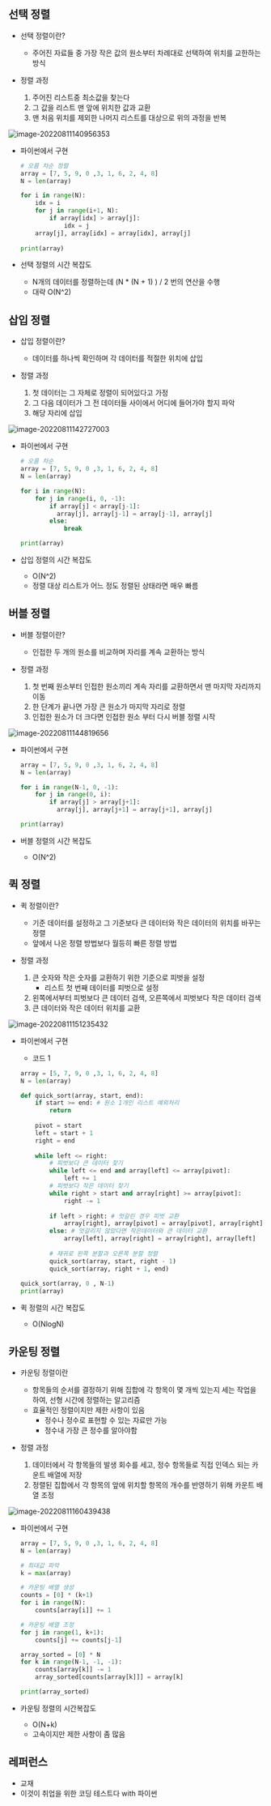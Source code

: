 ## 선택 정렬

- 선택 정렬이란?
  - 주어진 자료들 중 가장 작은 값의 원소부터 차례대로 선택하여 위치를 교한하는 방식




- 정렬 과정
  1. 주어진 리스트중 최소값을 찾는다
  2. 그 값을 리스트 맨 앞에 위치한 값과 교환
  3. 맨 처음 위치를 제외한 나머지 리스트를 대상으로 위의 과정을 반복

![image-20220811140956353](./image/선택정렬.png)

- 파이썬에서 구현

  ```python
  # 오름 차순 정렬
  array = [7, 5, 9, 0 ,3, 1, 6, 2, 4, 8]
  N = len(array)
  
  for i in range(N):
      idx = i
      for j in range(i+1, N):
          if array[idx] > array[j]:
              idx = j
      array[j], array[idx] = array[idx], array[j]
      
  print(array)
  ```

  

- 선택 정렬의 시간 복잡도
  - N개의 데이터를 정렬하는데 (N * (N + 1) ) / 2 번의 연산을 수행
  - 대략 O(N^2)



## 삽입 정렬

- 삽입 정렬이란?
  - 데이터를 하나씩 확인하며 각 데이터를 적절한 위치에 삽입



- 정렬 과정
  1. 첫 데이터는 그 자체로 정렬이 되어있다고 가정
  2. 그 다음 데이터가 그 전 데이터들 사이에서 어디에 들어가야 할지 파악
  3. 해당 자리에 삽입

![image-20220811142727003](./image/삽입정렬.png)



- 파이썬에서 구현

  ```python
  # 오름 차순
  array = [7, 5, 9, 0 ,3, 1, 6, 2, 4, 8]
  N = len(array)
  
  for i in range(N):
      for j in range(i, 0, -1):
          if array[j] < array[j-1]:
      	    array[j], array[j-1] = array[j-1], array[j]
          else:
              break
  
  print(array)
  ```

  

- 삽입 정렬의 시간 복잡도
  - O(N^2)
  - 정렬 대상 리스트가 어느 정도 정렬된 상태라면 매우 빠름



## 버블 정렬

- 버블 정렬이란?
  - 인접한 두 개의 원소를 비교하며 자리를 계속 교환하는 방식



- 정렬 과정
  1. 첫 번째 원소부터 인접한 원소끼리 계속 자리를 교환하면서 맨 마지막 자리까지 이동
  2. 한 단계가 끝나면 가장 큰 원소가 마지막 자리로 정렬
  3. 인접한 원소가 더 크다면 인접한 원소 부터 다시 버블 정렬 시작

![image-20220811144819656](./image/버블정렬.png)



- 파이썬에서 구현

  ```python
  array = [7, 5, 9, 0 ,3, 1, 6, 2, 4, 8]
  N = len(array)
  
  for i in range(N-1, 0, -1):
      for j in range(0, i):
          if array[j] > array[j+1]:
      	    array[j], array[j+1] = array[j+1], array[j]
  
  print(array)
  ```

  

- 버블 정렬의 시간 복잡도
  - O(N^2)



## 퀵 정렬

- 퀵 정렬이란?
  - 기준 데이터를 설정하고 그 기준보다 큰 데이터와 작은 데이터의 위치를 바꾸는 정렬
  - 앞에서 나온 정렬 방법보다 월등히 빠른 정렬 방법



- 정렬 과정
  1. 큰 숫자와 작은 숫자를 교환하기 위한 기준으로 피벗을 설정
     - 리스트 첫 번째 데이터를 피벗으로 설정
  2. 왼쪽에서부터 피벗보다 큰 데이터 검색, 오른쪽에서 피벗보다 작은 데이터 검색
  3. 큰 데이터와 작은 데이터 위치를 교환

![image-20220811151235432](./image/퀵정렬.png)



- 파이썬에서 구현

  - 코드 1

  ```python
  array = [5, 7, 9, 0 ,3, 1, 6, 2, 4, 8]
  N = len(array)
  
  def quick_sort(array, start, end):
      if start >= end: # 원소 1개인 리스트 예외처리
          return
      
      pivot = start
      left = start + 1
      right = end
      
      while left <= right:
          # 피벗보다 큰 데이터 찾기
          while left <= end and array[left] <= array[pivot]:
              left += 1
          # 피벗보다 작은 데이터 찾기
          while right > start and array[right] >= array[pivot]:
              right -= 1
              
          if left > right: # 엇갈린 경우 피벗 교환
              array[right], array[pivot] = array[pivot], array[right]
          else: # 엇갈리지 않았다면 작은데이터와 큰 데이터 교환
              array[left], array[right] = array[right], array[left]
              
          # 재귀로 왼쪽 분할과 오른쪽 분할 정렬
          quick_sort(array, start, right - 1)
          quick_sort(array, right + 1, end)
              	
  quick_sort(array, 0 , N-1)         
  print(array)
  ```





- 퀵 정렬의 시간 복잡도
  - O(NlogN)



## 카운팅 정렬

- 카운팅 정렬이란
  - 항목들의 순서를 결정하기 위해 집합에 각 항목이 몇 개씩 있는지 세는 작업을 하여, 선형 시간에 정렬하는 알고리즘
  - 효율적인 정렬이지만 제한 사항이 있음
    - 정수나 정수로 표현할 수 있는 자료만 가능
    - 정수내 가장 큰 정수를 알아야함



- 정렬 과정
  1. 데이터에서 각 항목들의 발생 회수를 세고, 정수 항목들로 직접 인덱스 되는 카운트 배열에 저장
  2. 정렬된 집합에서 각 항목의 앞에 위치할 항목의 개수를 반영하기 위해 카운트 배열 조정

![image-20220811160439438](./image/카운팅정렬.png)



- 파이썬에서 구현

  ```python
  array = [7, 5, 9, 0 ,3, 1, 6, 2, 4, 8]
  N = len(array)
  
  # 최대값 파악
  k = max(array)
  
  # 카운팅 배열 생성
  counts = [0] * (k+1)
  for i in range(N):
      counts[array[i]] += 1
  
  # 카운팅 배열 조정
  for j in range(1, k+1):
      counts[j] += counts[j-1]
  
  array_sorted = [0] * N
  for k in range(N-1, -1, -1):
      counts[array[k]] -= 1
      array_sorted[counts[array[k]]] = array[k]
  
  print(array_sorted)
  ```

  

- 카운팅 정렬의 시간복잡도
  - O(N+k)
  - 고속이지만 제한 사항이 좀 많음



## 레퍼런스

- 교재
- 이것이 취업을 위한 코딩 테스트다 with 파이썬

